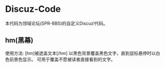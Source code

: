 # Discuz-Code
本代码为领域论坛(SPR-BBS)的自定义Discuz!代码。

## hm(黑幕)
使用方法: \[hm]被遮盖文本\[/hm]
以黑色背景覆盖黑色文字，直到鼠标悬停时以白色前景色显示。
可用于覆盖不愿被读者直接看到的文字。
